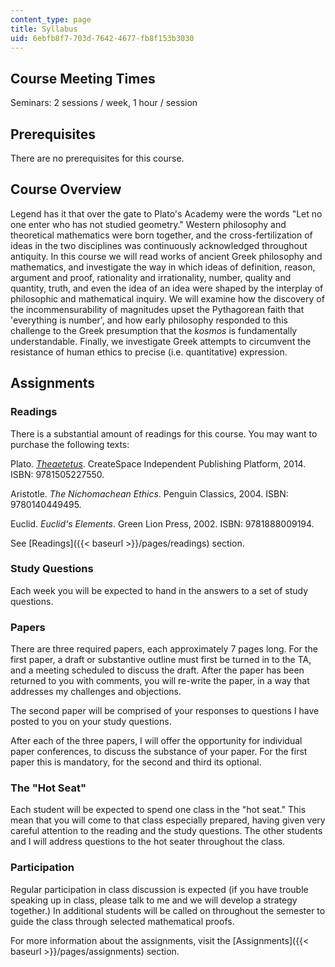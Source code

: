 ```yaml
---
content_type: page
title: Syllabus
uid: 6ebfb8f7-703d-7642-4677-fb8f153b3030
---
```


Course Meeting Times
--------------------

Seminars: 2 sessions / week, 1 hour / session

Prerequisites
-------------

There are no prerequisites for this course.

Course Overview
---------------

Legend has it that over the gate to Plato's Academy were the words "Let no one enter who has not studied geometry." Western philosophy and theoretical mathematics were born together, and the cross-fertilization of ideas in the two disciplines was continuously acknowledged throughout antiquity. In this course we will read works of ancient Greek philosophy and mathematics, and investigate the way in which ideas of definition, reason, argument and proof, rationality and irrationality, number, quality and quantity, truth, and even the idea of an idea were shaped by the interplay of philosophic and mathematical inquiry. We will examine how the discovery of the incommensurability of magnitudes upset the Pythagorean faith that 'everything is number', and how early philosophy responded to this challenge to the Greek presumption that the _kosmos_ is fundamentally understandable. Finally, we investigate Greek attempts to circumvent the resistance of human ethics to precise (i.e. quantitative) expression.

Assignments
-----------

### Readings

There is a substantial amount of readings for this course. You may want to purchase the following texts:

Plato. [_Theaetetus_](http://classics.mit.edu/Plato/theatu.html). CreateSpace Independent Publishing Platform, 2014. ISBN: 9781505227550.

Aristotle. _The Nichomachean Ethics_. Penguin Classics, 2004. ISBN: 9780140449495.

Euclid. _Euclid's Elements_. Green Lion Press, 2002. ISBN: 9781888009194.

See [Readings]({{< baseurl >}}/pages/readings) section.

### Study Questions

Each week you will be expected to hand in the answers to a set of study questions.

### Papers

There are three required papers, each approximately 7 pages long. For the first paper, a draft or substantive outline must first be turned in to the TA, and a meeting scheduled to discuss the draft. After the paper has been returned to you with comments, you will re-write the paper, in a way that addresses my challenges and objections.

The second paper will be comprised of your responses to questions I have posted to you on your study questions.

After each of the three papers, I will offer the opportunity for individual paper conferences, to discuss the substance of your paper. For the first paper this is mandatory, for the second and third its optional.

### The "Hot Seat"

Each student will be expected to spend one class in the "hot seat." This mean that you will come to that class especially prepared, having given very careful attention to the reading and the study questions. The other students and I will address questions to the hot seater throughout the class.

### Participation

Regular participation in class discussion is expected (if you have trouble speaking up in class, please talk to me and we will develop a strategy together.) In additional students will be called on throughout the semester to guide the class through selected mathematical proofs.

For more information about the assignments, visit the [Assignments]({{< baseurl >}}/pages/assignments) section.